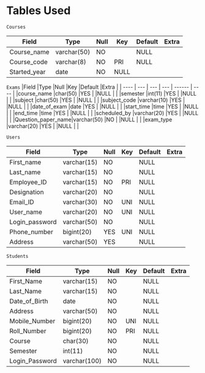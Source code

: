 # Tables Used

` Courses `

|Field         | Type       | Null |Key |Default |Extra |
| ------------ | ---------- | ---- | -- | ------ | ---- |
|Course_name   | varchar(50)| NO   |    |NULL    |      |
|Course_code   | varchar(8) | NO   |PRI |NULL    |      |
|Started_year  |	date	| NO   |NULL|        |      |
		

` Exams `
|Field              |Type         |Null |Key  |Default |Extra |
| ----              | ---         | --- | --- | ------ | ---- |
|course_name        |char(50)     |YES  |     |NULL    |      |
|semester           |int(11)      |YES  |     |NULL    |      |
|subject            |char(50)     |YES  |     |NULL    |      |
|subject_code       |varchar(10)  |YES  |     |NULL    |      |
|date_of_exam       |date         |YES  |     |NULL    |      |
|start_time         |time         |YES  |     |NULL    |      |
|end_time           |time         |YES  |     |NULL    |      |
|scheduled_by       |varchar(20)  |YES  |     |NULL    |      |
|Question_paper_name|varchar(50)  |NO   |     |NULL    |      |
|exam_type          |varchar(20)  |YES  |     |NULL    |      |


` Users `

|Field          |Type       |Null | Key |Default|Extra|
| ------------- | --------- | --- | --- | ----- | --- |
|First_name     |varchar(15)|NO   |     |NULL   |     |
|Last_name      |varchar(15)|NO   |     |NULL   |     |
|Employee_ID    |varchar(15)|NO   |PRI  |NULL   |     |
|Designation    |varchar(20)|NO   |     |NULL   |     |
|Email_ID       |varchar(30)|NO   |UNI  |NULL   |     |
|User_name      |varchar(20)|NO   |UNI  |NULL   |     |
|Login_password |varchar(50)|NO   |     |NULL   |     |
|Phone_number   |bigint(20) |YES  |UNI  |NULL   |     |
|Address        |varchar(50)|YES  |     |NULL   |     |


` Students `

|Field          |Type           |Null | Key |Default|Extra|
| ------------- | ---------     | --- | --- | ----- | --- |
|First_Name     |varchar(15)    |NO   |     |NULL   |     |
|Last_Name      |varchar(15)    |NO   |     |NULL   |     |
|Date_of_Birth  |date           |NO   |     |NULL   |     |
|Address        |varchar(50)    |NO   |     |NULL   |     |
|Mobile_Number  |bigint(20)     |NO   |UNI  |NULL   |     |
|Roll_Number    |bigint(20)     |NO   |PRI  |NULL   |     |
|Course         |char(30)       |NO   |     |NULL   |     |
|Semester       |int(11)        |NO   |     |NULL   |     |
|Login_Password |varchar(100)   |NO   |     |NULL   |     |
